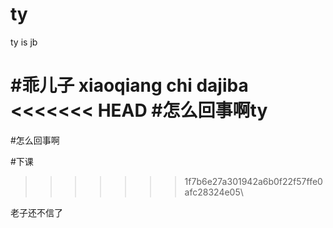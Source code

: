 # ty

ty is jb

#乖儿子
xiaoqiang chi dajiba
<<<<<<< HEAD
#怎么回事啊ty
=======
#怎么回事啊

#下课
>>>>>>> 1f7b6e27a301942a6b0f22f57ffe0afc28324e05\

老子还不信了
